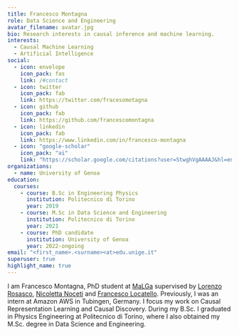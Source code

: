 ```yaml
---
title: Francesco Montagna
role: Data Science and Engineering
avatar_filename: avatar.jpg
bio: Research interests in causal inference and machine learning.
interests:
  - Causal Machine Learning
  - Artificial Intelligence
social:
  - icon: envelope
    icon_pack: fas
    link: /#contact
  - icon: twitter
    icon_pack: fab
    link: https://twitter.com/fracesomotagna
  - icon: github
    icon_pack: fab
    link: https://github.com/francescomontagna
  - icon: linkedin
    icon_pack: fab
    link: https://www.linkedin.com/in/francesco-montagna
  - icon: "google-scholar"
    icon_pack: "ai"
    link: "https://scholar.google.com/citations?user=StwghVgAAAAJ&hl=en"
organizations:
  - name: University of Genoa
education:
  courses:
    - course: B.Sc in Engineering Physics
      institution: Politecnico di Torino
      year: 2019
    - course: M.Sc in Data Science and Engineering
      institution: Politecnico di Torino
      year: 2021
    - course: PhD candidate
      institution: University of Genoa
      year: 2022-ongoing
email: "<first_name>.<surname><at>edu.unige.it"
superuser: true
highlight_name: true
---
```


I am Francesco Montagna, PhD student at [MaLGa](https://ml.unige.it/) supervised by [Lorenzo Rosasco](http://web.mit.edu/lrosasco/www/), [Nicoletta Noceti](https://rubrica.unige.it/personale/UkNGWV9h) and [Francesco Locatello](https://www.francescolocatello.com/). Previously, I was an intern at Amazon AWS in Tubingen, Germany.
I focus my work on Causal Representation Learning and Causal Discovery. 
During my B.Sc. I graduated in Physics Engineering at Politecnico di Torino, where I also obtained my M.Sc. degree in Data Science and Engineering.
